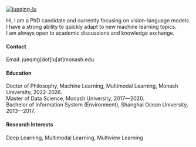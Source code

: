 

[![jueqing-lu](https://img.shields.io/badge/jueqinglu-github-blue?logo=github)](https://github.com/OverfitFLow)

Hi, I am a PhD candidate and currently focusing on vision–language models.\
I have a strong ability to quickly adapt to new machine learning topics.\
I am always open to academic discussions and knowledge exchange.

#### Contact

Email: jueqing[dot]lu[at]monash.edu

#### Education
Doctor of Philosophy, Machine Learning, Multimodal Learning, Monash University, 2022-2026.\
Master of Data Science, Monash University, 2017—2020.\
Bachelor of Information System (Environment), Shanghai Ocean University, 2013—2017.

#### Research Interests
Deep Learning, Multimodal Learning, Multiview Learning

